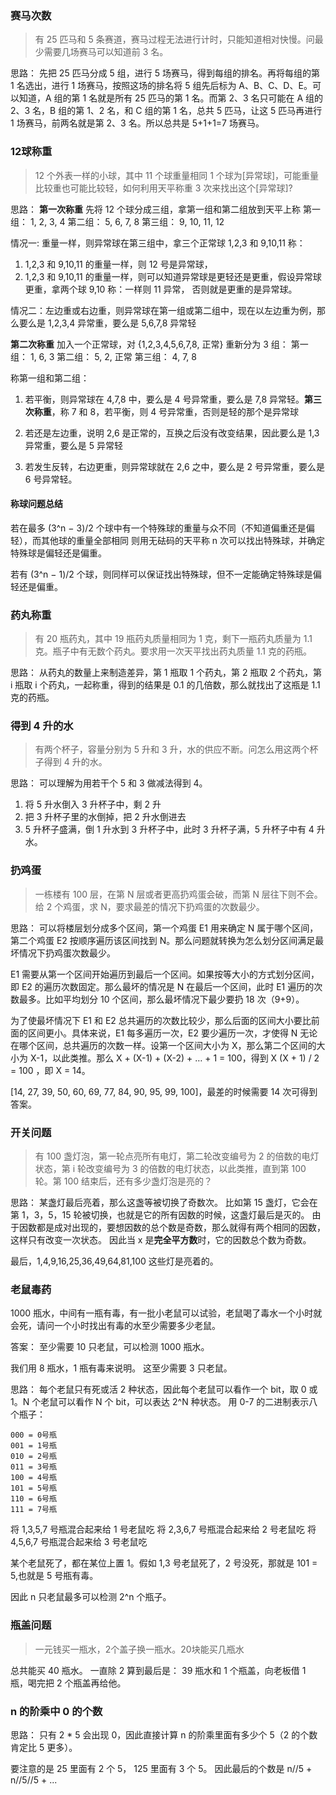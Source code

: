 ### 赛马次数
> 有 25 匹马和 5 条赛道，赛马过程无法进行计时，只能知道相对快慢。问最少需要几场赛马可以知道前 3 名。

思路：
先把 25 匹马分成 5 组，进行 5 场赛马，得到每组的排名。再将每组的第 1 名选出，进行 1 场赛马，按照这场的排名将 5 组先后标为 A、B、C、D、E。可以知道，A 组的第 1 名就是所有 25 匹马的第 1 名。而第 2、3 名只可能在 A 组的 2、3 名，B 组的第 1、2 名，和 C 组的第 1 名，总共 5 匹马，让这 5 匹马再进行 1 场赛马，前两名就是第 2、3 名。所以总共是 5+1+1=7 场赛马。

### 12球称重
> 12 个外表一样的小球，其中 11 个球重量相同 1 个球为[异常球]，可能重量比较重也可能比较轻，如何利用天平称重 3 次来找出这个[异常球]?

思路： 
**第一次称重**
先将 12 个球分成三组，拿第一组和第二组放到天平上称
第一组： 1, 2, 3, 4
第二组： 5, 6, 7, 8
第三组： 9, 10, 11, 12

情况一: 重量一样，则异常球在第三组中，拿三个正常球 1,2,3 和 9,10,11 称：
1. 1,2,3 和 9,10,11 的重量一样，则 12 号是异常球，
2. 1,2,3 和 9,10,11 的重量一样，则可以知道异常球是更轻还是更重，假设异常球更重，拿两个球 9,10 称：一样则 11 异常， 否则就是更重的是异常球。

情况二：左边重或右边重，则异常球在第一组或第二组中，现在以左边重为例，那么要么是 1,2,3,4 异常重，要么是 5,6,7,8 异常轻

**第二次称重**
加入一个正常球，对 {1,2,3,4,5,6,7,8, 正常} 重新分为 3 组：
第一组： 1, 6, 3
第二组： 5, 2, 正常
第三组： 4, 7, 8

称第一组和第二组：
1. 若平衡，则异常球在 4,7,8 中，要么是 4 号异常重，要么是 7,8 异常轻。**第三次称重**，称 7 和 8，若平衡，则 4 号异常重，否则是轻的那个是异常球

2. 若还是左边重，说明 2,6 是正常的，互换之后没有改变结果，因此要么是 1,3 异常重，要么是 5 异常轻

3. 若发生反转，右边更重，则异常球就在 2,6 之中，要么是 2 号异常重，要么是 6 号异常轻。

#### 称球问题总结
若在最多 (3^n − 3)/2 个球中有一个特殊球的重量与众不同（不知道偏重还是偏轻），而其他球的重量全部相同 则用无砝码的天平称 n 次可以找出特殊球，并确定特殊球是偏轻还是偏重。

若有 (3^n − 1)/2 个球，则同样可以保证找出特殊球，但不一定能确定特殊球是偏轻还是偏重。

### 药丸称重
> 有 20 瓶药丸，其中 19 瓶药丸质量相同为 1 克，剩下一瓶药丸质量为 1.1 克。瓶子中有无数个药丸。要求用一次天平找出药丸质量 1.1 克的药瓶。

思路： 从药丸的数量上来制造差异，第 1 瓶取 1 个药丸，第 2 瓶取 2 个药丸，第 i 瓶取 i 个药丸，一起称重，得到的结果是 0.1 的几倍数，那么就找出了这瓶是 1.1 克的药瓶。

### 得到 4 升的水
> 有两个杯子，容量分别为 5 升和 3 升，水的供应不断。问怎么用这两个杯子得到 4 升的水。

思路： 可以理解为用若干个 5 和 3 做减法得到 4。
1. 将 5 升水倒入 3 升杯子中，剩 2 升
2. 把 3 升杯子里的水倒掉，把 2 升水倒进去
3. 5 升杯子盛满，倒 1 升水到 3 升杯子中，此时 3 升杯子满，5 升杯子中有 4 升水。

### 扔鸡蛋
> 一栋楼有 100 层，在第 N 层或者更高扔鸡蛋会破，而第 N 层往下则不会。给 2 个鸡蛋，求 N，要求最差的情况下扔鸡蛋的次数最少。

思路：
可以将楼层划分成多个区间，第一个鸡蛋 E1 用来确定 N 属于哪个区间，第二个鸡蛋 E2 按顺序遍历该区间找到 N。那么问题就转换为怎么划分区间满足最坏情况下扔鸡蛋次数最少。

E1 需要从第一个区间开始遍历到最后一个区间。如果按等大小的方式划分区间，即 E2 的遍历次数固定。那么最坏的情况是 N 在最后一个区间，此时 E1 遍历的次数最多。比如平均划分 10 个区间，那么最坏情况下最少要扔 18 次（9+9）。

为了使最坏情况下 E1 和 E2 总共遍历的次数比较少，那么后面的区间大小要比前面的区间更小。具体来说，E1 每多遍历一次，E2 要少遍历一次，才使得 N 无论在哪个区间，总共遍历的次数一样。设第一个区间大小为 X，那么第二个区间的大小为 X-1，以此类推。那么 X + (X-1) + (X-2) + … + 1 = 100，得到 X (X + 1) / 2 = 100 ，即 X = 14。

[14, 27, 39, 50, 60, 69, 77, 84, 90, 95, 99, 100]，最差的时候需要 14 次可得到答案。

### 开关问题
> 有 100 盏灯泡，第一轮点亮所有电灯，第二轮改变编号为 2 的倍数的电灯状态，第 i 轮改变编号为 3 的倍数的电灯状态，以此类推，直到第 100 轮。第 100 结束后，还有多少盏灯泡是亮的？

思路： 某盏灯最后亮着，那么这盏等被切换了奇数次。
比如第 15 盏灯，它会在第 1，3，5，15 轮被切换，也就是它的所有因数的时候，这盏灯最后是灭的。
由于因数都是成对出现的，要想因数的总个数是奇数，那么就得有两个相同的因数，这样只有改变一次状态。
因此当 x 是**完全平方数**时，它的因数总个数为奇数。

最后，1,4,9,16,25,36,49,64,81,100 这些灯是亮着的。

### 老鼠毒药
1000 瓶水，中间有一瓶有毒，有一批小老鼠可以试验，老鼠喝了毒水一个小时就会死，请问一个小时找出有毒的水至少需要多少老鼠。

答案： 至少需要 10 只老鼠，可以检测 1000 瓶水。

我们用 8 瓶水，1 瓶有毒来说明。 这至少需要 3 只老鼠。

思路： 每个老鼠只有死或活 2 种状态，因此每个老鼠可以看作一个 bit，取 0 或 1。N 个老鼠可以看作 N 个 bit，可以表达 2^N 种状态。 用 0-7 的二进制表示八个瓶子：
```
000 = 0号瓶
001 = 1号瓶
010 = 2号瓶
011 = 3号瓶
100 = 4号瓶
101 = 5号瓶
110 = 6号瓶
111 = 7号瓶
```
将 1,3,5,7 号瓶混合起来给 1 号老鼠吃
将 2,3,6,7 号瓶混合起来给 2 号老鼠吃
将 4,5,6,7 号瓶混合起来给 3 号老鼠吃

某个老鼠死了，都在某位上置 1。假如 1,3 号老鼠死了，2 号没死，那就是 101 = 5,也就是 5 号瓶有毒。

因此 n 只老鼠最多可以检测 2^n 个瓶子。

### 瓶盖问题 
> 一元钱买一瓶水，2个盖子换一瓶水。20块能买几瓶水

总共能买 40 瓶水。 一直除 2 算到最后是： 39 瓶水和 1 个瓶盖，向老板借 1 瓶，喝完把 2 个瓶盖再给他。

### n 的阶乘中 0 的个数
思路： 只有 2 * 5 会出现 0，因此直接计算 n 的阶乘里面有多少个 5（2 的个数肯定比 5 更多）。

要注意的是 25 里面有 2 个 5， 125 里面有 3 个 5。 因此最后的个数是 n//5 + n//5//5 + ...